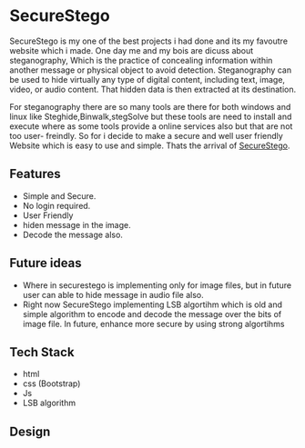 # SecureStego
  SecureStego is my one of the best projects i had done and its my favoutre website which i made. One day me and my bois are dicuss about steganography, Which is the practice of concealing information within another message or physical object to avoid detection. Steganography can be used to hide virtually any type of digital content, including text, image, video, or audio content. That hidden data is then extracted at its destination. 
  
  For steganography there are so many tools are there for both windows and linux like Steghide,Binwalk,stegSolve but these tools are need to install and execute where as some tools provide a online services also but that are not too user- freindly. So for i decide to make a secure and well user friendly Website which is easy to use and simple. Thats the arrival of [SecureStego](https://thirunithish28.github.io/SecureStego/).

## Features
  - Simple and Secure.
  - No login required.
  - User Friendly
  - hiden message in the image.
  - Decode the message also.
    
## Future ideas
  - Where in securestego is implementing only for image files, but in future user can able to hide message in audio file also.
  - Right now SecureStego implementing LSB algortihm which is old and simple algorithm to encode and decode the message over the bits of image file. In future, enhance more secure by using strong algortihms

## Tech Stack
  - html
  - css (Bootstrap)
  - Js
  - LSB algorithm
    
## Design 
